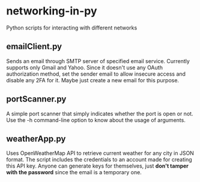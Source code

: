 # networking-in-py
Python scripts for interacting with different networks

## emailClient.py
Sends an email through SMTP server of specified email service. Currently supports only Gmail and Yahoo. Since it doesn't use any OAuth authorization method, set the sender email to allow insecure access and disable any 2FA for it. Maybe just create a new email for this purpose.
## portScanner.py
A simple port scanner that simply indicates whether the port is open or not. Use the -h command-line option to know about the usage of arguments.
## weatherApp.py
Uses OpenWeatherMap API to retrieve current weather for any city in JSON format. The script includes the credentials to an account made for creating this API key. Anyone can generate keys for themselves, just **don't tamper with the password** since the email is a temporary one.
